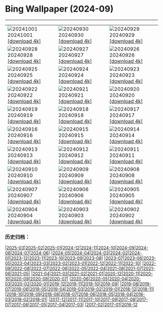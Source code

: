 # Bing Wallpaper (2024-09)
**************

<table><tr><td><img class="wallpaper" src="https://www.bing.com/th?id=OHR.WalrusNorway_FR-CA4532815287_1920x1080.jpg" alt="20241001"> 20241001 <a class="wallpaper_link" href="https://www.bing.com/th?id=OHR.WalrusNorway_FR-CA4532815287_UHD.jpg">[download 4k]</a></td><td><img class="wallpaper" src="https://www.bing.com/th?id=OHR.ConnecticutBridge_FR-CA4375434996_1920x1080.jpg" alt="20240930"> 20240930 <a class="wallpaper_link" href="https://www.bing.com/th?id=OHR.ConnecticutBridge_FR-CA4375434996_UHD.jpg">[download 4k]</a></td><td><img class="wallpaper" src="https://www.bing.com/th?id=OHR.FloridaSeashore_FR-CA6560650769_1920x1080.jpg" alt="20240929"> 20240929 <a class="wallpaper_link" href="https://www.bing.com/th?id=OHR.FloridaSeashore_FR-CA6560650769_UHD.jpg">[download 4k]</a></td></tr><tr><td><img class="wallpaper" src="https://www.bing.com/th?id=OHR.VeniceAerial_FR-CA9399407048_1920x1080.jpg" alt="20240928"> 20240928 <a class="wallpaper_link" href="https://www.bing.com/th?id=OHR.VeniceAerial_FR-CA9399407048_UHD.jpg">[download 4k]</a></td><td><img class="wallpaper" src="https://www.bing.com/th?id=OHR.LittleToucanet_FR-CA9100526562_1920x1080.jpg" alt="20240927"> 20240927 <a class="wallpaper_link" href="https://www.bing.com/th?id=OHR.LittleToucanet_FR-CA9100526562_UHD.jpg">[download 4k]</a></td><td><img class="wallpaper" src="https://www.bing.com/th?id=OHR.GiantSequoias_FR-CA8949203799_1920x1080.jpg" alt="20240926"> 20240926 <a class="wallpaper_link" href="https://www.bing.com/th?id=OHR.GiantSequoias_FR-CA8949203799_UHD.jpg">[download 4k]</a></td></tr><tr><td><img class="wallpaper" src="https://www.bing.com/th?id=OHR.SkaftafellWaterfall_FR-CA8805376620_1920x1080.jpg" alt="20240925"> 20240925 <a class="wallpaper_link" href="https://www.bing.com/th?id=OHR.SkaftafellWaterfall_FR-CA8805376620_UHD.jpg">[download 4k]</a></td><td><img class="wallpaper" src="https://www.bing.com/th?id=OHR.IcebergOtter_FR-CA8578551199_1920x1080.jpg" alt="20240924"> 20240924 <a class="wallpaper_link" href="https://www.bing.com/th?id=OHR.IcebergOtter_FR-CA8578551199_UHD.jpg">[download 4k]</a></td><td><img class="wallpaper" src="https://www.bing.com/th?id=OHR.AutumnCumbria_FR-CA8192995525_1920x1080.jpg" alt="20240923"> 20240923 <a class="wallpaper_link" href="https://www.bing.com/th?id=OHR.AutumnCumbria_FR-CA8192995525_UHD.jpg">[download 4k]</a></td></tr><tr><td><img class="wallpaper" src="https://www.bing.com/th?id=OHR.MunichBeerfest_FR-CA5538075531_1920x1080.jpg" alt="20240922"> 20240922 <a class="wallpaper_link" href="https://www.bing.com/th?id=OHR.MunichBeerfest_FR-CA5538075531_UHD.jpg">[download 4k]</a></td><td><img class="wallpaper" src="https://www.bing.com/th?id=OHR.OcracokeLight_FR-CA4567567437_1920x1080.jpg" alt="20240921"> 20240921 <a class="wallpaper_link" href="https://www.bing.com/th?id=OHR.OcracokeLight_FR-CA4567567437_UHD.jpg">[download 4k]</a></td><td><img class="wallpaper" src="https://www.bing.com/th?id=OHR.PiratePlayground_FR-CA8074747017_1920x1080.jpg" alt="20240920"> 20240920 <a class="wallpaper_link" href="https://www.bing.com/th?id=OHR.PiratePlayground_FR-CA8074747017_UHD.jpg">[download 4k]</a></td></tr><tr><td><img class="wallpaper" src="https://www.bing.com/th?id=OHR.GujoHachiman_FR-CA9471618597_1920x1080.jpg" alt="20240919"> 20240919 <a class="wallpaper_link" href="https://www.bing.com/th?id=OHR.GujoHachiman_FR-CA9471618597_UHD.jpg">[download 4k]</a></td><td><img class="wallpaper" src="https://www.bing.com/th?id=OHR.MidAutumnSingapore_FR-CA9250185650_1920x1080.jpg" alt="20240918"> 20240918 <a class="wallpaper_link" href="https://www.bing.com/th?id=OHR.MidAutumnSingapore_FR-CA9250185650_UHD.jpg">[download 4k]</a></td><td><img class="wallpaper" src="https://www.bing.com/th?id=OHR.SunriseWallabies_FR-CA9047656013_1920x1080.jpg" alt="20240917"> 20240917 <a class="wallpaper_link" href="https://www.bing.com/th?id=OHR.SunriseWallabies_FR-CA9047656013_UHD.jpg">[download 4k]</a></td></tr><tr><td><img class="wallpaper" src="https://www.bing.com/th?id=OHR.OuimetCanyon_FR-CA8880869125_1920x1080.jpg" alt="20240916"> 20240916 <a class="wallpaper_link" href="https://www.bing.com/th?id=OHR.OuimetCanyon_FR-CA8880869125_UHD.jpg">[download 4k]</a></td><td><img class="wallpaper" src="https://www.bing.com/th?id=OHR.RapaNuiSunrise_FR-CA8310686495_1920x1080.jpg" alt="20240915"> 20240915 <a class="wallpaper_link" href="https://www.bing.com/th?id=OHR.RapaNuiSunrise_FR-CA8310686495_UHD.jpg">[download 4k]</a></td><td><img class="wallpaper" src="https://www.bing.com/th?id=OHR.PointReyes_FR-CA7458901989_1920x1080.jpg" alt="20240914"> 20240914 <a class="wallpaper_link" href="https://www.bing.com/th?id=OHR.PointReyes_FR-CA7458901989_UHD.jpg">[download 4k]</a></td></tr><tr><td><img class="wallpaper" src="https://www.bing.com/th?id=OHR.DolphinReunion_FR-CA7174667169_1920x1080.jpg" alt="20240913"> 20240913 <a class="wallpaper_link" href="https://www.bing.com/th?id=OHR.DolphinReunion_FR-CA7174667169_UHD.jpg">[download 4k]</a></td><td><img class="wallpaper" src="https://www.bing.com/th?id=OHR.RedFoxMother_FR-CA7012903357_1920x1080.jpg" alt="20240912"> 20240912 <a class="wallpaper_link" href="https://www.bing.com/th?id=OHR.RedFoxMother_FR-CA7012903357_UHD.jpg">[download 4k]</a></td><td><img class="wallpaper" src="https://www.bing.com/th?id=OHR.BridgeLisbon_FR-CA6897114231_1920x1080.jpg" alt="20240911"> 20240911 <a class="wallpaper_link" href="https://www.bing.com/th?id=OHR.BridgeLisbon_FR-CA6897114231_UHD.jpg">[download 4k]</a></td></tr><tr><td><img class="wallpaper" src="https://www.bing.com/th?id=OHR.IguazuRainbow_FR-CA6693865671_1920x1080.jpg" alt="20240910"> 20240910 <a class="wallpaper_link" href="https://www.bing.com/th?id=OHR.IguazuRainbow_FR-CA6693865671_UHD.jpg">[download 4k]</a></td><td><img class="wallpaper" src="https://www.bing.com/th?id=OHR.StockholmLibrary_FR-CA6494149468_1920x1080.jpg" alt="20240909"> 20240909 <a class="wallpaper_link" href="https://www.bing.com/th?id=OHR.StockholmLibrary_FR-CA6494149468_UHD.jpg">[download 4k]</a></td><td><img class="wallpaper" src="https://www.bing.com/th?id=OHR.SantaCruzHummer_FR-CA6245951052_1920x1080.jpg" alt="20240908"> 20240908 <a class="wallpaper_link" href="https://www.bing.com/th?id=OHR.SantaCruzHummer_FR-CA6245951052_UHD.jpg">[download 4k]</a></td></tr><tr><td><img class="wallpaper" src="https://www.bing.com/th?id=OHR.GlenariffPark_FR-CA4962368501_1920x1080.jpg" alt="20240907"> 20240907 <a class="wallpaper_link" href="https://www.bing.com/th?id=OHR.GlenariffPark_FR-CA4962368501_UHD.jpg">[download 4k]</a></td><td><img class="wallpaper" src="https://www.bing.com/th?id=OHR.TIFF2024_FR-CA3341034241_1920x1080.jpg" alt="20240906"> 20240906 <a class="wallpaper_link" href="https://www.bing.com/th?id=OHR.TIFF2024_FR-CA3341034241_UHD.jpg">[download 4k]</a></td><td><img class="wallpaper" src="https://www.bing.com/th?id=OHR.DuskyOwls_FR-CA2960210318_1920x1080.jpg" alt="20240905"> 20240905 <a class="wallpaper_link" href="https://www.bing.com/th?id=OHR.DuskyOwls_FR-CA2960210318_UHD.jpg">[download 4k]</a></td></tr><tr><td><img class="wallpaper" src="https://www.bing.com/th?id=OHR.AlpineLakes_FR-CA6843222529_1920x1080.jpg" alt="20240904"> 20240904 <a class="wallpaper_link" href="https://www.bing.com/th?id=OHR.AlpineLakes_FR-CA6843222529_UHD.jpg">[download 4k]</a></td><td><img class="wallpaper" src="https://www.bing.com/th?id=OHR.ElbowRiver_FR-CA9207316956_1920x1080.jpg" alt="20240903"> 20240903 <a class="wallpaper_link" href="https://www.bing.com/th?id=OHR.ElbowRiver_FR-CA9207316956_UHD.jpg">[download 4k]</a></td><td><img class="wallpaper" src="https://www.bing.com/th?id=OHR.ThamesLondon_FR-CA6880655442_1920x1080.jpg" alt="20240902"> 20240902 <a class="wallpaper_link" href="https://www.bing.com/th?id=OHR.ThamesLondon_FR-CA6880655442_UHD.jpg">[download 4k]</a></td></tr></table>

### 历史归档：

|[2025-03](/../2025-03/2025-03.md)|[2025-02](/../2025-02/2025-02.md)|[2025-01](/../2025-01/2025-01.md)|[2024-12](/../2024-12/2024-12.md)|[2024-11](/../2024-11/2024-11.md)|[2024-10](/../2024-10/2024-10.md)|[2024-09](/2024-09.md)|[2024-08](/../2024-08/2024-08.md)|[2024-07](/../2024-07/2024-07.md)|[2024-06](/../2024-06/2024-06.md)|
|[2024-05](/../2024-05/2024-05.md)|[2024-04](/../2024-04/2024-04.md)|[2024-03](/../2024-03/2024-03.md)|[2024-02](/../2024-02/2024-02.md)|[2024-01](/../2024-01/2024-01.md)|[2023-12](/../2023-12/2023-12.md)|[2023-11](/../2023-11/2023-11.md)|[2023-10](/../2023-10/2023-10.md)|[2023-09](/../2023-09/2023-09.md)|[2023-08](/../2023-08/2023-08.md)|
|[2023-07](/../2023-07/2023-07.md)|[2023-06](/../2023-06/2023-06.md)|[2023-05](/../2023-05/2023-05.md)|[2023-04](/../2023-04/2023-04.md)|[2023-03](/../2023-03/2023-03.md)|[2023-02](/../2023-02/2023-02.md)|[2023-01](/../2023-01/2023-01.md)|[2022-12](/../2022-12/2022-12.md)|[2022-11](/../2022-11/2022-11.md)|[2022-10](/../2022-10/2022-10.md)|
|[2022-09](/../2022-09/2022-09.md)|[2022-08](/../2022-08/2022-08.md)|[2022-07](/../2022-07/2022-07.md)|[2022-06](/../2022-06/2022-06.md)|[2022-05](/../2022-05/2022-05.md)|[2022-04](/../2022-04/2022-04.md)|[2021-08](/../2021-08/2021-08.md)|[2021-07](/../2021-07/2021-07.md)|[2021-06](/../2021-06/2021-06.md)|[2021-05](/../2021-05/2021-05.md)|
|[2021-04](/../2021-04/2021-04.md)|[2021-03](/../2021-03/2021-03.md)|[2021-02](/../2021-02/2021-02.md)|[2021-01](/../2021-01/2021-01.md)|[2020-12](/../2020-12/2020-12.md)|[2020-11](/../2020-11/2020-11.md)|[2020-10](/../2020-10/2020-10.md)|[2020-09](/../2020-09/2020-09.md)|[2020-08](/../2020-08/2020-08.md)|[2020-07](/../2020-07/2020-07.md)|
|[2020-06](/../2020-06/2020-06.md)|[2020-05](/../2020-05/2020-05.md)|[2020-04](/../2020-04/2020-04.md)|[2020-03](/../2020-03/2020-03.md)|[2020-02](/../2020-02/2020-02.md)|[2020-01](/../2020-01/2020-01.md)|[2019-12](/../2019-12/2019-12.md)|[2019-11](/../2019-11/2019-11.md)|[2019-10](/../2019-10/2019-10.md)|[2019-09](/../2019-09/2019-09.md)|
|[2019-08](/../2019-08/2019-08.md)|[2019-07](/../2019-07/2019-07.md)|[2019-06](/../2019-06/2019-06.md)|[2019-05](/../2019-05/2019-05.md)|[2019-04](/../2019-04/2019-04.md)|[2019-03](/../2019-03/2019-03.md)|[2019-02](/../2019-02/2019-02.md)|[2019-01](/../2019-01/2019-01.md)|[2018-12](/../2018-12/2018-12.md)|[2018-11](/../2018-11/2018-11.md)|
|[2018-10](/../2018-10/2018-10.md)|[2018-09](/../2018-09/2018-09.md)|[2018-08](/../2018-08/2018-08.md)|[2018-07](/../2018-07/2018-07.md)|[2018-06](/../2018-06/2018-06.md)|[2018-05](/../2018-05/2018-05.md)|[2018-04](/../2018-04/2018-04.md)|[2018-03](/../2018-03/2018-03.md)|[2018-02](/../2018-02/2018-02.md)|[2018-01](/../2018-01/2018-01.md)|
|[2017-12](/../2017-12/2017-12.md)|[2017-11](/../2017-11/2017-11.md)|[2017-10](/../2017-10/2017-10.md)|[2017-09](/../2017-09/2017-09.md)|[2017-08](/../2017-08/2017-08.md)|[2017-07](/../2017-07/2017-07.md)|[2017-06](/../2017-06/2017-06.md)|[2017-05](/../2017-05/2017-05.md)|[2017-04](/../2017-04/2017-04.md)|[2017-03](/../2017-03/2017-03.md)|
|[2017-02](/../2017-02/2017-02.md)|[2017-01](/../2017-01/2017-01.md)|[2016-12](/../2016-12/2016-12.md)